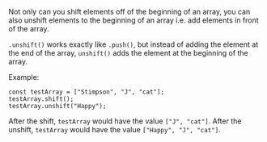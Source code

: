 Not only can you shift elements off of the beginning of an array, you can also unshift elements to the beginning of an array i.e. add elements in front of the array.

`.unshift()` works exactly like `.push()`, but instead of adding the element at the end of the array, `unshift()` adds the element at the beginning of the array.

Example:

```
const testArray = ["Stimpson", "J", "cat"];
testArray.shift();
testArray.unshift("Happy");
```

After the shift, `testArray` would have the value `["J", "cat"]`. After the unshift, `testArray` would have the value `["Happy", "J", "cat"]`.
